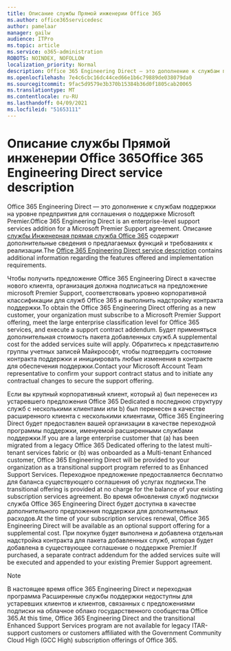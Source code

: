 ```yaml
---
title: Описание службы Прямой инженерии Office 365
ms.author: office365servicedesc
author: pamelaar
manager: gailw
audience: ITPro
ms.topic: article
ms.service: o365-administration
ROBOTS: NOINDEX, NOFOLLOW
localization_priority: Normal
description: Office 365 Engineering Direct — это дополнение к службам поддержки на уровне предприятия для соглашения о поддержке Microsoft Premier. Описание службы Инженерная прямая служба Office 365 содержит дополнительные сведения о предлагаемых функций и требованиях к реализации.
ms.openlocfilehash: 7e4c6cbc16dc44ced66e1b6c79889de038079da0
ms.sourcegitcommit: 9fac5d9579e3b370b15384b36d0f1805cab20065
ms.translationtype: MT
ms.contentlocale: ru-RU
ms.lasthandoff: 04/09/2021
ms.locfileid: "51653111"
---
```

# <a name="office-365-engineering-direct-service-description"></a><span data-ttu-id="a15cf-104">Описание службы Прямой инженерии Office 365</span><span class="sxs-lookup"><span data-stu-id="a15cf-104">Office 365 Engineering Direct service description</span></span>

<span data-ttu-id="a15cf-105">Office 365 Engineering Direct — это дополнение к службам поддержки на уровне предприятия для соглашения о поддержке Microsoft Premier.</span><span class="sxs-lookup"><span data-stu-id="a15cf-105">Office 365 Engineering Direct is an enterprise-level support services addition for a Microsoft Premier Support agreement.</span></span> <span data-ttu-id="a15cf-106">Описание [службы Инженерная прямая служба Office 365](https://github.com/MicrosoftDocs/OfficeDocs-O365ServiceDescriptions/blob/master/Office%20365%20Engineering%20Direct%20-%20Svc%20Desc%20(25mar2019).pdf) содержит дополнительные сведения о предлагаемых функций и требованиях к реализации.</span><span class="sxs-lookup"><span data-stu-id="a15cf-106">The [Office 365 Engineering Direct service description](https://github.com/MicrosoftDocs/OfficeDocs-O365ServiceDescriptions/blob/master/Office%20365%20Engineering%20Direct%20-%20Svc%20Desc%20(25mar2019).pdf) contains additional information regarding the features offered and implementation requirements.</span></span>

<span data-ttu-id="a15cf-107">Чтобы получить предложение Office 365 Engineering Direct в качестве нового клиента, организация должна подписаться на предложение microsoft Premier Support, соответствовать уровню корпоративной классификации для служб Office 365 и выполнить надстройку контракта поддержки.</span><span class="sxs-lookup"><span data-stu-id="a15cf-107">To obtain the Office 365 Engineering Direct offering as a new customer, your organization must subscribe to a Microsoft Premier Support offering, meet the large enterprise classification level for Office 365 services, and execute a support contract addendum.</span></span> <span data-ttu-id="a15cf-108">Будет применяться дополнительная стоимость пакета добавленных служб.</span><span class="sxs-lookup"><span data-stu-id="a15cf-108">A supplemental cost for the added services suite will apply.</span></span> <span data-ttu-id="a15cf-109">Обратитесь к представителю группы учетных записей Майкрософт, чтобы подтвердить состояние контракта поддержки и инициировать любые изменения в контракте для обеспечения поддержки.</span><span class="sxs-lookup"><span data-stu-id="a15cf-109">Contact your Microsoft Account Team representative to confirm your support contract status and to initiate any contractual changes to secure the support offering.</span></span> 

<span data-ttu-id="a15cf-110">Если вы крупный корпоративный клиент, который a) был перенесен из устаревшего предложения Office 365 Dedicated в последнюю структуру служб с несколькими клиентами или b) был перенесен в качестве расширенного клиента с несколькими клиентами, Office 365 Engineering Direct будет предоставлен вашей организации в качестве переходной программы поддержки, именуемой расширенными службами поддержки.</span><span class="sxs-lookup"><span data-stu-id="a15cf-110">If you are a large enterprise customer that (a) has been migrated from a legacy Office 365 Dedicated offering to the latest multi-tenant services fabric or (b) was onboarded as a Multi-tenant Enhanced customer, Office 365 Engineering Direct will be provided to your organization as a transitional support program referred to as Enhanced Support Services.</span></span> <span data-ttu-id="a15cf-111">Переходное предложение предоставляется бесплатно для баланса существующего соглашения об услугах подписки.</span><span class="sxs-lookup"><span data-stu-id="a15cf-111">The transitional offering is provided at no charge for the balance of your existing subscription services agreement.</span></span> <span data-ttu-id="a15cf-112">Во время обновления служб подписки служба Office 365 Engineering Direct будет доступна в качестве дополнительного предложения поддержки для дополнительных расходов.</span><span class="sxs-lookup"><span data-stu-id="a15cf-112">At the time of your subscription services renewal, Office 365 Engineering Direct will be available as an optional support offering for a supplemental cost.</span></span> <span data-ttu-id="a15cf-113">При покупке будет выполнена и добавлена отдельная надстройка контракта для пакета добавленных служб, которая будет добавлена в существующее соглашение о поддержке Premier.</span><span class="sxs-lookup"><span data-stu-id="a15cf-113">If purchased, a separate contract addendum for the added services suite will be executed and appended to your existing Premier Support agreement.</span></span>

> [!NOTE]
> <span data-ttu-id="a15cf-114">В настоящее время office 365 Engineering Direct и переходная программа Расширенные службы поддержки недоступны для устаревших клиентов и клиентов, связанных с предложениями подписки на облачное облако государственного сообщества Office 365.</span><span class="sxs-lookup"><span data-stu-id="a15cf-114">At this time, Office 365 Engineering Direct and the transitional Enhanced Support Services program are not available for legacy ITAR-support customers or customers affiliated with the Government Community Cloud High (GCC High) subscription offerings of Office 365.</span></span>
